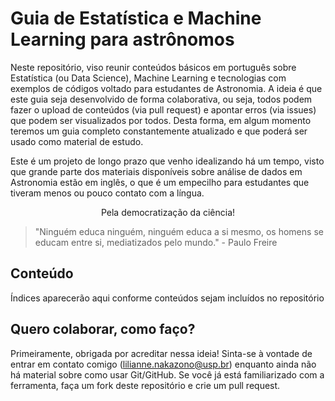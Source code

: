 # Guia de Estatística e Machine Learning para astrônomos

Neste repositório, viso reunir conteúdos básicos em português sobre Estatística (ou Data Science), Machine Learning e tecnologias com exemplos de códigos voltado para estudantes de Astronomia. A ideia é que este guia seja desenvolvido de forma colaborativa, ou seja, todos podem fazer o upload de conteúdos (via pull request) e apontar erros (via issues) que podem ser visualizados por todos. Desta forma, em algum momento teremos um guia completo constantemente atualizado e que poderá ser usado como material de estudo. 

Este é um projeto de longo prazo que venho idealizando há um tempo, visto que grande parte dos materiais disponíveis sobre análise de dados em Astronomia estão em inglês, o que é um empecilho para estudantes que tiveram menos ou pouco contato com a língua.  


<div align="center">Pela democratização da ciência!</div>



> "Ninguém educa ninguém, ninguém educa a si mesmo, os homens se educam entre si, mediatizados pelo mundo." - Paulo Freire


## Conteúdo 

Índices aparecerão aqui conforme conteúdos sejam incluídos no repositório


## Quero colaborar, como faço?

Primeiramente, obrigada por acreditar nessa ideia! Sinta-se à vontade de entrar em contato comigo (lilianne.nakazono@usp.br) enquanto ainda não há material sobre como usar Git/GitHub. Se você já está familiarizado com a ferramenta, faça um fork deste repositório e crie um pull request. 


